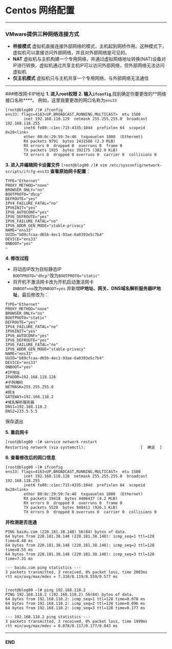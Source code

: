 # Centos 网络配置
---
### VMware提供三种网络连接方式
* **桥接模式**
    虚拟机直接连接外部网络的模式，主机起到网桥作用。这种模式下，虚拟机可以直接访问外部网络，并且对外部网络是可见的。
* **NAT**
    虚拟机与主机构建一个专用网络，并通过虚拟网络地址转换(NAT)设备对IP进行转换，虚拟机通过共享主机IP可以访问外部网络，但外部网络无法访问虚拟机
* **仅主机模式**
    虚拟机只与主机共享一个专用网络，与外部网络无法通信   

---
###修改网卡IP地址
**1. 进入root权限**
**2. 输入`ifconfig`**,找到确定你要更改的**网络接口名称****。
例如，这里我要更改的网口名称为`ens33`
```
[root@blog00 /]# ifconfig
ens33: flags=4163<UP,BROADCAST,RUNNING,MULTICAST>  mtu 1500
        inet 192.168.118.129  netmask 255.255.255.0  broadcast 192.168.118.255
        inet6 fe80::c1ec:715:4335:104d  prefixlen 64  scopeid 0x20<link>
        ether 00:0c:29:59:7e:46  txqueuelen 1000  (Ethernet)
        RX packets 9791  bytes 2431586 (2.3 MiB)
        RX errors 0  dropped 0  overruns 0  frame 0
        TX packets 1935  bytes 392175 (382.9 KiB)
        TX errors 0  dropped 0 overruns 0  carrier 0  collisions 0 
```
**3. 进入并编辑网卡设置文件**
`[root@blog00 /]# vim /etc/sysconfig/network-scripts/ifcfg-ens33`
**查看原始网卡配置**：
```
TYPE="Ethernet"
PROXY_METHOD="none"
BROWSER_ONLY="no"
BOOTPROTO="dhcp"
DEFROUTE="yes"
IPV4_FAILURE_FATAL="no"
IPV6INIT="yes"
IPV6_AUTOCONF="yes"
IPV6_DEFROUTE="yes"
IPV6_FAILURE_FATAL="no"
IPV6_ADDR_GEN_MODE="stable-privacy"
NAME="ens33"
UUID="b89cfcaa-d65b-4ec1-93ae-6a0393e5c7b4"
DEVICE="ens33"
ONBOOT="yes"
~               
```
**4. 修改过程**
* 将动态IP改为目标静态IP  
  `BOOTPROTO="dhcp"`改为`BOOTPROTO="static"`
* 将开机不激活网卡改为开机启动激活网卡  
  `ONBOOT=no`改为`ONBOOT=yes`
并新增**IP地址、网关、DNS域名解析服务器IP地址**，最后修改为：
```
TYPE="Ethernet"
PROXY_METHOD="none"
BROWSER_ONLY="no"
BOOTPROTO="static"
DEFROUTE="yes"
IPV4_FAILURE_FATAL="no"
IPV6INIT="yes"
IPV6_AUTOCONF="yes"
IPV6_DEFROUTE="yes"
IPV6_FAILURE_FATAL="no"
IPV6_ADDR_GEN_MODE="stable-privacy"
NAME="ens33"
UUID="b89cfcaa-d65b-4ec1-93ae-6a0393e5c7b4"
DEVICE="ens33"
ONBOOT="yes"
#IP地址
IPADDR=192.168.118.128
#子网掩码
NETMASK=255.255.255.0
#网关
GATEWAY=192.168.118.2
#域名解析服务器
DNS1=192.168.118.2
DNS2=233.5.5.5
```
保存退出

**5. 重启网卡**
```
[root@blog00 ~]# service network restart 
Restarting network (via systemctl):                        [  确定  ]
```

**6. 查看修改后的网口信息**
```
[root@blog00 ~]# ifconfig
ens33: flags=4163<UP,BROADCAST,RUNNING,MULTICAST>  mtu 1500
        inet 192.168.118.128  netmask 255.255.255.0  broadcast 192.168.118.255
        inet6 fe80::c1ec:715:4335:104d  prefixlen 64  scopeid 0x20<link>
        ether 00:0c:29:59:7e:46  txqueuelen 1000  (Ethernet)
        RX packets 19418  bytes 4406437 (4.2 MiB)
        RX errors 0  dropped 0  overruns 0  frame 0
        TX packets 5528  bytes 948411 (926.1 KiB)
        TX errors 0  dropped 0 overruns 0  carrier 0  collisions 0
```
**并检测是否连通**
```
PING baidu.com (220.181.38.148) 56(84) bytes of data.
64 bytes from 220.181.38.148 (220.181.38.148): icmp_seq=1 ttl=128 time=8.48 ms
64 bytes from 220.181.38.148 (220.181.38.148): icmp_seq=2 ttl=128 time=8.55 ms
64 bytes from 220.181.38.148 (220.181.38.148): icmp_seq=3 ttl=128 time=7.31 ms 

--- baidu.com ping statistics ---
3 packets transmitted, 3 received, 0% packet loss, time 2003ms
rtt min/avg/max/mdev = 7.310/8.119/8.559/0.577 ms


[root@blog00 ~]# ping 192.168.118.2
PING 192.168.118.2 (192.168.118.2) 56(84) bytes of data.
64 bytes from 192.168.118.2: icmp_seq=1 ttl=128 time=0.078 ms
64 bytes from 192.168.118.2: icmp_seq=2 ttl=128 time=0.096 ms
64 bytes from 192.168.118.2: icmp_seq=3 ttl=128 time=0.177 ms

--- 192.168.118.2 ping statistics ---
3 packets transmitted, 3 received, 0% packet loss, time 1999ms
rtt min/avg/max/mdev = 0.078/0.117/0.177/0.043 ms
```
---
#### END





